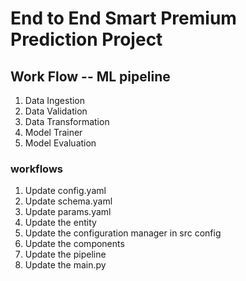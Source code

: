 # End to End Smart Premium Prediction Project

## Work Flow -- ML pipeline

1. Data Ingestion
2. Data Validation
3. Data Transformation
4. Model Trainer
5. Model Evaluation

### workflows

1. Update config.yaml
2. Update schema.yaml
3. Update params.yaml
4. Update the entity
5. Update the configuration manager in src config
6. Update the components
7. Update the pipeline 
8. Update the main.py

